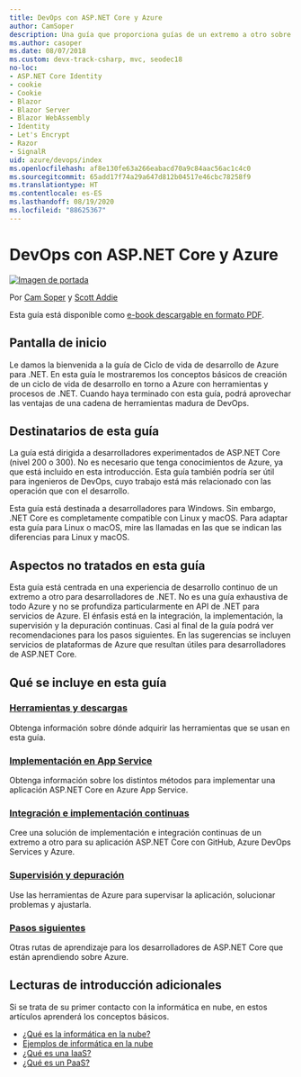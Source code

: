 ```yaml
---
title: DevOps con ASP.NET Core y Azure
author: CamSoper
description: Una guía que proporciona guías de un extremo a otro sobre cómo crear una canalización de DevOps para una aplicación ASP.NET Core hospedada en Azure.
ms.author: casoper
ms.date: 08/07/2018
ms.custom: devx-track-csharp, mvc, seodec18
no-loc:
- ASP.NET Core Identity
- cookie
- Cookie
- Blazor
- Blazor Server
- Blazor WebAssembly
- Identity
- Let's Encrypt
- Razor
- SignalR
uid: azure/devops/index
ms.openlocfilehash: af8e130fe63a266eabacd70a9c84aac56ac1c4c0
ms.sourcegitcommit: 65add17f74a29a647d812b04517e46cbc78258f9
ms.translationtype: HT
ms.contentlocale: es-ES
ms.lasthandoff: 08/19/2020
ms.locfileid: "88625367"
---
```

# <a name="devops-with-aspnet-core-and-azure"></a>DevOps con ASP.NET Core y Azure

[![Imagen de portada](./media/cover-large.png)](https://aka.ms/devopsbook)

Por [Cam Soper](https://twitter.com/camsoper) y [Scott Addie](https://twitter.com/scottaddie)

Esta guía está disponible como [e-book descargable en formato PDF](https://aka.ms/devopsbook).

## <a name="welcome"></a>Pantalla de inicio 

Le damos la bienvenida a la guía de Ciclo de vida de desarrollo de Azure para .NET. En esta guía le mostraremos los conceptos básicos de creación de un ciclo de vida de desarrollo en torno a Azure con herramientas y procesos de .NET. Cuando haya terminado con esta guía, podrá aprovechar las ventajas de una cadena de herramientas madura de DevOps.

## <a name="who-this-guide-is-for"></a>Destinatarios de esta guía

La guía está dirigida a desarrolladores experimentados de ASP.NET Core (nivel 200 o 300). No es necesario que tenga conocimientos de Azure, ya que está incluido en esta introducción. Esta guía también podría ser útil para ingenieros de DevOps, cuyo trabajo está más relacionado con las operación que con el desarrollo.

Esta guía está destinada a desarrolladores para Windows. Sin embargo, .NET Core es completamente compatible con Linux y macOS. Para adaptar esta guía para Linux o macOS, mire las llamadas en las que se indican las diferencias para Linux y macOS.

## <a name="what-this-guide-doesnt-cover"></a>Aspectos no tratados en esta guía

Esta guía está centrada en una experiencia de desarrollo continuo de un extremo a otro para desarrolladores de .NET. No es una guía exhaustiva de todo Azure y no se profundiza particularmente en API de .NET para servicios de Azure. El énfasis está en la integración, la implementación, la supervisión y la depuración continuas. Casi al final de la guía podrá ver recomendaciones para los pasos siguientes. En las sugerencias se incluyen servicios de plataformas de Azure que resultan útiles para desarrolladores de ASP.NET Core.

## <a name="whats-in-this-guide"></a>Qué se incluye en esta guía

### <a name="tools-and-downloads"></a>[Herramientas y descargas](xref:azure/devops/tools-and-downloads)

Obtenga información sobre dónde adquirir las herramientas que se usan en esta guía.

### <a name="deploy-to-app-service"></a>[Implementación en App Service](xref:azure/devops/deploy-to-app-service)

Obtenga información sobre los distintos métodos para implementar una aplicación ASP.NET Core en Azure App Service.

### <a name="continuous-integration-and-deployment"></a>[Integración e implementación continuas](xref:azure/devops/cicd)

Cree una solución de implementación e integración continuas de un extremo a otro para su aplicación ASP.NET Core con GitHub, Azure DevOps Services y Azure.

### <a name="monitor-and-debug"></a>[Supervisión y depuración](xref:azure/devops/monitor)

Use las herramientas de Azure para supervisar la aplicación, solucionar problemas y ajustarla.

### <a name="next-steps"></a>[Pasos siguientes](xref:azure/devops/next-steps)

Otras rutas de aprendizaje para los desarrolladores de ASP.NET Core que están aprendiendo sobre Azure.

## <a name="additional-introductory-reading"></a>Lecturas de introducción adicionales

Si se trata de su primer contacto con la informática en nube, en estos artículos aprenderá los conceptos básicos.

* [¿Qué es la informática en la nube?](https://azure.microsoft.com/overview/what-is-cloud-computing/)
* [Ejemplos de informática en la nube](https://azure.microsoft.com/overview/examples-of-cloud-computing/)
* [¿Qué es una IaaS?](https://azure.microsoft.com/overview/what-is-iaas/)
* [¿Qué es un PaaS?](https://azure.microsoft.com/overview/what-is-paas/)
